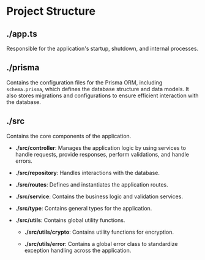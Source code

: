 # Project Structure

## ./app.ts

Responsible for the application's startup, shutdown, and internal processes.

## ./prisma

Contains the configuration files for the Prisma ORM, including `schema.prisma`, which defines the database structure and data models. It also stores migrations and configurations to ensure efficient interaction with the database.

## ./src

Contains the core components of the application.

- **./src/controller**: Manages the application logic by using services to handle requests, provide responses, perform validations, and handle errors.
- **./src/repository**: Handles interactions with the database.
- **./src/routes**: Defines and instantiates the application routes.
- **./src/service**: Contains the business logic and validation services.
- **./src/type**: Contains general types for the application.
- **./src/utils**: Contains global utility functions.

  - **./src/utils/crypto**: Contains utility functions for encryption.

  - **./src/utils/error**: Contains a global error class to standardize exception handling across the application.
